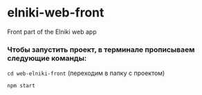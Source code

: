 # elniki-web-front
Front part of the Elniki web app

### Чтобы запустить проект, в терминале прописываем следующие команды:

`cd web-elniki-front` (переходим в папку с проектом)

`npm start`
